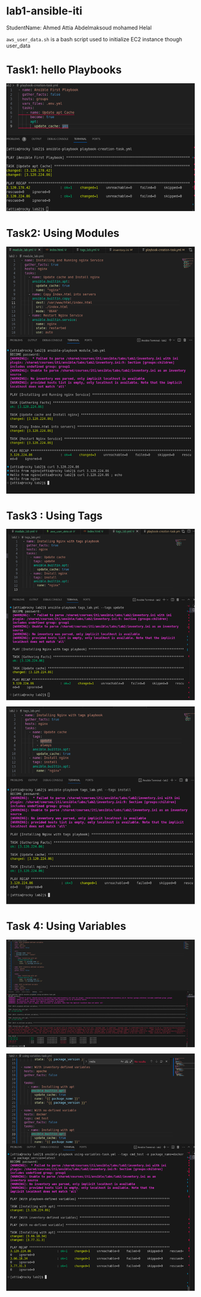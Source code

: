# lab1-ansible-iti

StudentName:  Ahmed Attia Abdelmaksoud mohamed Helal

`aws_user_data.sh`  is a bash script used to initialize EC2 instance though user_data

# Task1: hello Playbooks 


![AptUpdatePlaybook.png](screenshots/AptUpdatePlaybook.png)


# Task2: Using Modules 


![module_task.png](screenshots/module_task.png)


# Task3 : Using Tags


![tags_task_1.png](screenshots/tags_task_1.png)

![tags_task_2.png](screenshots/tags_task_2.png)








# Task 4: Using Variables


![using_variable_1.png](screenshots/using_variable_1.png)


![using_variable_2.png](screenshots/using_variable_2.png)

